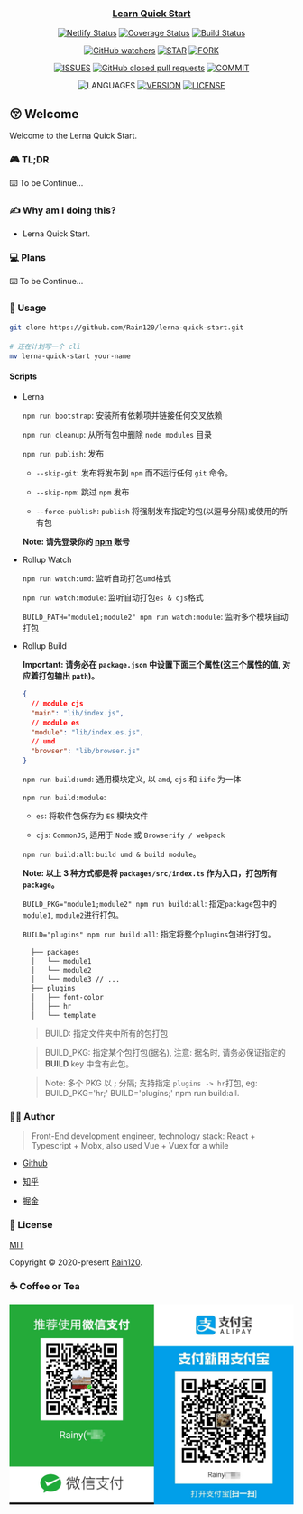 <h3 align="center">
  <a href="https://github.com/Rain120/lerna-quick-start">Learn Quick Start</a>
</h3>

<div align="center">

[![Netlify Status](https://api.netlify.com/api/v1/badges/aa1cb15a-9a66-42df-ab3b-6cf8a607c9c4/deploy-status)](https://app.netlify.com/sites/lerna-quick-start/deploys) [![Coverage Status](https://coveralls.io/repos/github/Rain120/lerna-quick-start/badge.svg?branch=master)](https://coveralls.io/github/Rain120/lerna-quick-start?branch=master) [![Build Status](https://travis-ci.org/Rain120/lerna-quick-start.svg?branch=master)](https://travis-ci.org/Rain120/lerna-quick-start)

[![GitHub watchers](https://img.shields.io/github/watchers/rain120/lerna-quick-start?style=social)](https://github.com/Rain120/lerna-quick-start/watchers)
[![STAR](https://img.shields.io/github/stars/rain120/lerna-quick-start?style=social)](https://github.com/Rain120/lerna-quick-start/stargazers) [![FORK](https://img.shields.io/github/forks/rain120/lerna-quick-start?style=social)](https://github.com/Rain120/lerna-quick-start/network/members)

[![ISSUES](https://img.shields.io/github/issues/rain120/lerna-quick-start?style=flat-square)](https://github.com/Rain120/lerna-quick-start/issues) [![GitHub closed pull requests](https://img.shields.io/github/issues-pr-closed/rain120/lerna-quick-start?style=flat-square)](https://github.com/Rain120/lerna-quick-start/pulls) [![COMMIT](https://img.shields.io/github/last-commit/rain120/lerna-quick-start?style=flat-square)](https://github.com/Rain120/lerna-quick-start/commits/master)

<!-- [![TEST](https://github.com/rain120/lerna-quick-start/workflows/.github/workflows/test.yml/badge.svg)](https://github.com/Rain120/lerna-quick-start/actions) -->

![LANGUAGES](https://img.shields.io/github/languages/top/rain120/lerna-quick-start?style=flat-square)
[![VERSION](https://img.shields.io/github/package-json/v/rain120/lerna-quick-start?style=flat-square)](https://github.com/Rain120/lerna-quick-start/blob/master/package.json) [![LICENSE](https://img.shields.io/github/license/rain120/lerna-quick-start?style=flat-square)](https://github.com/Rain120/lerna-quick-start/blob/master/LICENSE)

</div>

## 😚 Welcome

Welcome to the Lerna Quick Start.

### 🎮 TL;DR

⌨️ To be Continue...

### ✍ Why am I doing this?

- Lerna Quick Start.

### 💻 Plans

⌨️ To be Continue...

### 🔨 Usage

```sh
git clone https://github.com/Rain120/lerna-quick-start.git

# 还在计划写一个 cli
mv lerna-quick-start your-name
```

#### Scripts

- Lerna

  `npm run bootstrap`: 安装所有依赖项并链接任何交叉依赖

  `npm run cleanup`: 从所有包中删除 `node_modules` 目录

  `npm run publish`: 发布

  - `--skip-git`: 发布将发布到 `npm` 而不运行任何 `git` 命令。

  - `--skip-npm`: 跳过 `npm` 发布

  - `--force-publish`: `publish` 将强制发布指定的包(以逗号分隔)或使用的所有包

  **Note: 请先登录你的 [npm](https://www.npmjs.com/) 账号**

- Rollup Watch

  `npm run watch:umd`: 监听自动打包`umd`格式

  `npm run watch:module`: 监听自动打包`es & cjs`格式

  `BUILD_PATH="module1;module2" npm run watch:module`: 监听多个模块自动打包

- Rollup Build

  **Important: 请务必在 `package.json` 中设置下面三个属性(这三个属性的值, 对应着打包输出 `path`)。**

  ```json
  {
    // module cjs
    "main": "lib/index.js",
    // module es
    "module": "lib/index.es.js",
    // umd
    "browser": "lib/browser.js"
  }
  ```

  `npm run build:umd`: 通用模块定义, 以 `amd`, `cjs` 和 `iife` 为一体

  `npm run build:module`:

  - `es`: 将软件包保存为 `ES` 模块文件

  - `cjs`: `CommonJS`, 适用于 `Node` 或 `Browserify / webpack`

  `npm run build:all`: `build umd & build module`。

  **Note: 以上 3 种方式都是将 `packages/src/index.ts` 作为入口，打包所有 `package`。**

  `BUILD_PKG="module1;module2" npm run build:all`: 指定`package`包中的`module1`, `module2`进行打包。

  `BUILD="plugins" npm run build:all`: 指定将整个`plugins`包进行打包。

  ```
    ├── packages
    │   └── module1
    │   └── module2
    │   └── module3 // ...
    ├── plugins
    │   ├── font-color
    │   ├── hr
    │   └── template
  ```

  > BUILD: 指定文件夹中所有的包打包

  > BUILD_PKG: 指定某个包打包(据名), 注意: 据名时, 请务必保证指定的 **BUILD** key 中含有此包。

  > Note: 多个 PKG 以 **;** 分隔; 支持指定 `plugins -> hr`打包, eg: BUILD_PKG='hr;' BUILD='plugins;' npm run build:all.

### 👨‍🏭 Author

> Front-End development engineer, technology stack: React + Typescript + Mobx, also used Vue + Vuex for a while

- [Github](https://github.com/Rain120)

- [知乎](https://www.zhihu.com/people/yan-yang-nian-hua-120/activities)

- [掘金](https://juejin.im/user/57c616496be3ff00584f54db)

### 📝 License

[MIT](https://github.com/Rain120/lerna-quick-start/blob/master/LICENSE)

Copyright © 2020-present [Rain120](https://github.com/Rain120).

### ☕ Coffee or Tea

![wechat-zhifubao-pay.png](./wechat-zhifubao-pay.png)
